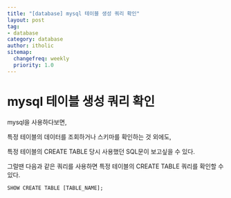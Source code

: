 ```yaml
---
title: "[database] mysql 테이블 생성 쿼리 확인"
layout: post
tag:
- database
category: database
author: itholic
sitemap:
  changefreq: weekly
  priority: 1.0
---
```


# mysql 테이블 생성 쿼리 확인

mysql을 사용하다보면,

특정 테이블의 데이터를 조회하거나 스키마를 확인하는 것 외에도,

특정 테이블의 CREATE TABLE 당시 사용했던 SQL문이 보고싶을 수 있다.

그럴땐 다음과 같은 쿼리를 사용하면 특정 테이블의 CREATE TABLE 쿼리를 확인할 수 있다.

```
SHOW CREATE TABLE [TABLE_NAME];
```
